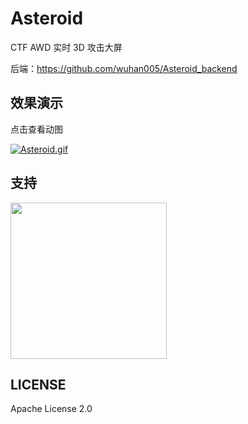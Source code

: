 # Asteroid
CTF AWD 实时 3D 攻击大屏

后端：https://github.com/wuhan005/Asteroid_backend

## 效果演示
点击查看动图

[![Asteroid.gif](https://img.cdn.n3ko.co/lsky/2020/05/23/191b504f48e55.png)](https://p.github.red/Asteroid.gif)


## 支持
<img src="https://img.cdn.n3ko.co/lsky/2020/05/23/b6db2d0e32963.png" width=250px/>


## LICENSE
Apache License 2.0
